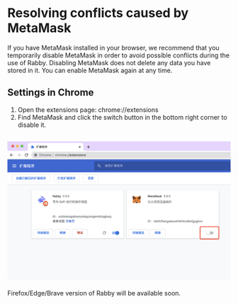 # Resolving conflicts caused by MetaMask

If you have MetaMask installed in your browser, we recommend that you temporarily disable MetaMask in order to avoid possible conflicts during the use of Rabby.
Disabling MetaMask does not delete any data you have stored in it. You can enable MetaMask again at any time.

## Settings in Chrome

1. Open the extensions page: chrome://extensions
2. Find MetaMask and click the switch button in the bottom right corner to disable it.

![Guide](./metamask-conflicts.png)
---

Firefox/Edge/Brave version of Rabby will be available soon.